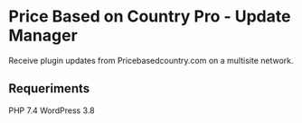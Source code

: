 # Price Based on Country Pro -  Update Manager

Receive plugin updates from Pricebasedcountry.com on a multisite network.

## Requeriments

PHP 7.4
WordPress 3.8